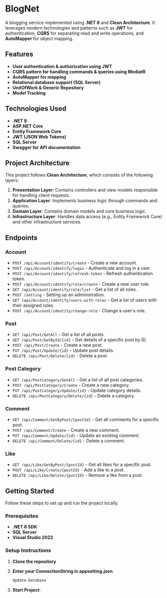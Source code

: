# BlogNet

A blogging service implemented using **.NET 8** and **Clean Architecture**. It leverages modern technologies and patterns such as **JWT** for authentication, **CQRS** for separating read and write operations, and **AutoMapper** for object mapping.

## Features

- **User authentication & authorization using JWT**
- **CQRS pattern for handling commands & queries using MediatR**
- **AutoMapper for mapping**
- **Relational database support (SQL Server)**
- **UnitOfWork & Generic Repository**
- **Model Tracking**

## Technologies Used

- **.NET 8**
- **ASP.NET Core**
- **Entity Framework Core**
- **JWT (JSON Web Tokens)**
- **SQL Server**
- **Swagger for API documentation**

## Project Architecture

This project follows **Clean Architecture**, which consists of the following layers:

1. **Presentation Layer**: Contains controllers and view models responsible for handling client requests.
2. **Application Layer**: Implements business logic through commands and queries.
3. **Domain Layer**: Contains domain models and core business logic.
4. **Infrastructure Layer**: Handles data access (e.g., Entity Framework Core) and other infrastructure services.
## Endpoints

### Account
- `POST /api/Account/identify/create` - Create a new account.
- `POST /api/Account/identify/login` - Authenticate and log in a user.
- `POST /api/Account/identify/refresh-token` - Refresh authentication token.
- `POST /api/Account/identify/role/create` - Create a new user role.
- `GET /api/Account/identify/role/list` - Get a list of all roles.
- `POST /setting` - Setting up an administration.
- `GET /api/Account/identify/users-with-roles` - Get a list of users with their assigned roles.
- `POST /api/Account/identity/change-role` - Change a user's role.
  
### Post
- `GET /api/Post/GetAll` - Get a list of all posts.
- `GET /api/Post/GetById/{id}` - Get details of a specific post by ID.
- `POST /api/Post/Create` - Create a new post.
- `PUT /api/Post/Update/{id}` - Update post details.
- `DELETE /api/Post/Delete/{id}` - Delete a post.

### Post Category
- `GET /api/PostCategory/GetAll` - Get a list of all post categories.
- `POST /api/PostCategory/Create` - Create a new category.
- `PUT /api/PostCategory/Update/{id}` - Update category details.
- `DELETE /api/PostCategory/Delete/{id}` - Delete a category.

### Comment
- `GET /api/Comment/GetByPost/{postId}` - Get all comments for a specific post.
- `POST /api/Comment/Create` - Create a new comment.
- `PUT /api/Comment/Update/{id}` - Update an existing comment.
- `DELETE /api/Comment/Delete/{id}` - Delete a comment.

### Like
- `GET /api/Like/GetByPost/{postId}` - Get all likes for a specific post.
- `POST /api/Like/Create/{postId}` - Add a like to a post.
- `DELETE /api/Like/Delete/{postId}` - Remove a like from a post.




## Getting Started

Follow these steps to set up and run the project locally.

### Prerequisites

- **.NET 8 SDK**
- **SQL Server**
- **Visual Studio 2022**

### Setup Instructions

1. **Clone the repository**
2. **Enter your ConnectionString in appsetting.json**

   ```bash
   Update-Database
4. **Start Project**:
   
